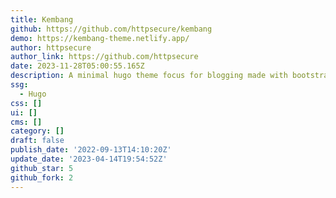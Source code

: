 ```yaml
---
title: Kembang
github: https://github.com/httpsecure/kembang
demo: https://kembang-theme.netlify.app/
author: httpsecure
author_link: https://github.com/httpsecure
date: 2023-11-28T05:00:55.165Z
description: A minimal hugo theme focus for blogging made with bootstrap
ssg:
  - Hugo
css: []
ui: []
cms: []
category: []
draft: false
publish_date: '2022-09-13T14:10:20Z'
update_date: '2023-04-14T19:54:52Z'
github_star: 5
github_fork: 2
---
```

